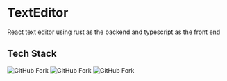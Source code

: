 # TextEditor
React text editor using rust as the backend and typescript as the front end

<h2>Tech Stack</h2>

![GitHub Fork](https://img.shields.io/badge/Code-TypeScript-lightblue?logo=typescript&logoColor=lightblue)
![GitHub Fork](https://img.shields.io/badge/Code-Rust-orange?logo=rust&logoColor=orange)
![GitHub Fork](https://img.shields.io/badge/Framework-React.js-teal?logo=react&logoColor=lightblue)
